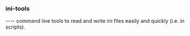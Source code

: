 <h3>ini-tools</h3>
----
command line tools to read and write ini files easily and quickly (i.e. in scripts).
